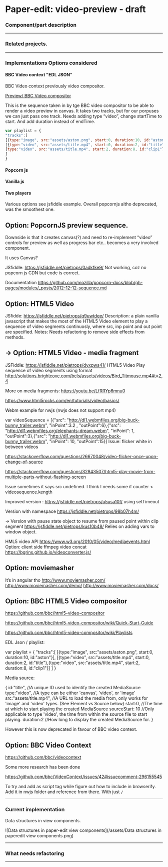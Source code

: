 # Paper-edit: video-preview - draft

<!--
- Component/part description 
- Related projects. Eg parts that look good, or previous implementations. But might not be considered for implementation options 
- Implementations Options considered
- Current implementation 
- What needs refactoring 
--> 


### Component/part description 

---

### Related projects.

---


### Implementations Options considered

#### BBC Video context "EDL JSON"

BBC Video context previously video compositor.

[Preview/ BBC Video compositor](https://github.com/bbc/html5-video-compositor)

This is the sequence taken in by tge BBC video compositor to be able to render a video preview in canvas. 
It takes two tracks, but for our porpuses we can just pass one track.
Needs adding type “video”, change startTime to start.
And add duration instead of endTime.

```js
var playlist = {
"tracks":[
[{type:"image", src:"assets/aston.png", start:0, duration:10, id:"aston"}],
[{type:"video", src:"assets/title.mp4", start:0, duration:2, id:"title"},
{type:"video", src:"assets/title.mp4", start:2, duration:8, id:"clip1"}]
]
}
```

<!-- add link to issue raise when asked about json EDL input in video context. + add json example -->

#### Popcorn js

<!-- JS fiddle example -->

#### Vanilla js

<!-- JS fiddle example -->

#### Two players

<!-- Hyperaudio implementation to remove gap in between load time -->

Various options see jsfiddle example. Overall popcornjs altho deprecated, was the smoothest one.

## Option: PopcornJS preview sequence.
Downside is that it creates canvas(?) and need to re-implement “video” controls for preview as well as progress bar etc.. becomes a very involved component.

It uses Canvas?

JSfiddle: https://jsfiddle.net/pietrops/0adkfke9/
Not working, coz no popcorn js CDN but code is correct.

Documentation
https://github.com/mozilla/popcorn-docs/blob/gh-pages/modules/_posts/2012-12-12-sequence.md

## Option: HTML5 Video
JSfidde: https://jsfiddle.net/pietrops/q9uwtdee/
Description: a plain vanilla javascript that makes the most of the HTML5 Video element to play a sequence of video segments continuosly, where src, inp point and out point are specified.
Notes: Needs refactoring to remove side effects from methods.

## → Option: HTML5 Video - media fragment
JSFiddle: https://jsfiddle.net/pietrops/dyxpws41/
HTML5 Video Play sequence of video segments using format
http://solutions.brightcove.com/bcls/assets/videos/Bird_Titmouse.mp4#t=2,4

More on media fragments: https://youtu.be/LfRRYp6mnu0

https://www.html5rocks.com/en/tutorials/video/basics/

Webm example for nwjs (nwjs does not support mp4)

var videoSequence = [{"src": "http://dl1.webmfiles.org/big-buck-bunny_trailer.webm", "inPoint":3.2 , "outPoint":6},{"src": "http://dl1.webmfiles.org/elephants-dream.webm", "inPoint": 1, "outPoint":3},{"src": "http://dl1.webmfiles.org/big-buck-bunny_trailer.webm", "inPoint": 10, "outPoint":15}]
Issue: flicker white in between videos

https://stackoverflow.com/questions/26670048/video-flicker-once-upon-change-of-source

https://stackoverflow.com/questions/32843507/html5-play-movie-from-multiple-parts-without-flashing-screen

Issue sometimes it says src undefined.
I think I needs some if counter < videosequence.kength

Improved version : https://jsfiddle.net/pietrops/u5usa10f/ using setTimeout

Version with namespace
https://jsfiddle.net/pietrops/98b07h4m/

→ Version with pause state object to resume from paused point within clip segment
https://jsfiddle.net/pietrops/kus10b48/
Relies on adding vars to window object.

HML5 video API
https://www.w3.org/2010/05/video/mediaevents.html
Option: client side ffmpeg video concat
https://bgrins.github.io/videoconverter.js/

## Option: moviemasher
It’s in angular tho
http://www.moviemasher.com/
http://www.moviemasher.com/demo/
http://www.moviemasher.com/docs/

## Option: BBC HTML5 Video compositor
https://github.com/bbc/html5-video-compositor

https://github.com/bbc/html5-video-compositor/wiki/Quick-Start-Guide

https://github.com/bbc/html5-video-compositor/wiki/Playlists


EDL Json / playlist:

var playlist = {
"tracks":[
[{type:"image", src:"assets/aston.png", start:0, duration:10, id:"aston"}],
[{type:"video", src:"assets/title.mp4", start:0, duration:2, id:"title"},{type:"video", src:"assets/title.mp4", start:2, duration:8, id:"clip1"}]
]
}

Media source:

{
id:"title", //A unique ID used to identify the created MediaSource
type:"video", //A type can be either 'canvas', 'video', or 'image'
src:"assets/title.mp4", //A URL to load the media from, only works for 'image' and 'video' types. (See Element vs Source below)
start:0, //The time at which to start playing the created MediaSource
sourceStart: 10 //Only applicable to type 'video', the time from within the source file to start playing.
duration:2 //How long to display the created MediaSource for.
}

However this is now deprecated in favour of BBC video context.

## Option: BBC Video Context
https://github.com/bbc/videocontext

Some more research has been done

https://github.com/bbc/VideoContext/issues/42#issuecomment-296155545


To try and add as script tag while figure out how to include in browserify.
Add it in nwjs folder and reference from there. With just `/`

---

### Current implementation 

Data structures in view components.

![Data structures in paper-edit view components](/assets/Data structures in paperedit view components.png)

<!-- put the json examples here -->

---

### What needs refactoring 


---
